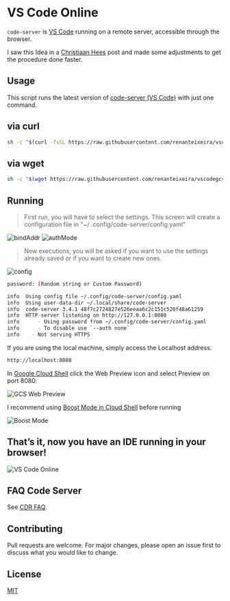 # VS Code Online

```code-server``` is [VS Code](https://github.com/Microsoft/vscode) running on a remote server, accessible through the browser.

I saw this Idea in a [Christiaan Hees](https://medium.com/google-cloud/how-to-run-visual-studio-code-in-google-cloud-shell-354d125d5748) post and made some adjustments to get the procedure done faster.

## Usage

This script runs the latest version of [code-server (VS Code)](https://github.com/cdr/code-server) with just one command.

## via curl
```bash
sh -c "$(curl -fsSL https://raw.githubusercontent.com/renanteixeira/vscodegcs/master/codeserver.sh)"
```

## via wget
```bash
sh -c "$(wget https://raw.githubusercontent.com/renanteixeira/vscodegcs/master/codeserver.sh -O -)"
```

## Running

> First run, you will have to select the settings.
This screen will create a configuration file in "~/ .config/code-server/config.yaml"

![bindAddr](https://user-images.githubusercontent.com/6026211/89003094-378bd780-d2d5-11ea-90c3-ac9e38efcc8a.png)
![authMode](https://user-images.githubusercontent.com/6026211/89003167-66a24900-d2d5-11ea-9615-425d6b93652d.png)

> New executions, you will be asked if you want to use the settings already saved or if you want to create new ones.

![config](https://user-images.githubusercontent.com/6026211/89003709-e381f280-d2d6-11ea-8e9a-570cc3b963c0.png)

```bash
password: (Random string or Custom Password)

info  Using config file ~/.config/code-server/config.yaml
info  Using user-data-dir ~/.local/share/code-server
info  code-server 3.4.1 48f7c2724827e526eeaa6c2c151c520f48a61259
info  HTTP server listening on http://127.0.0.1:8080
info      - Using password from ~/.config/code-server/config.yaml
info      - To disable use `--auth none`
info    - Not serving HTTPS
```

If you are using the local machine, simply access the Localhost address.

```bash
http://localhost:8080
```
In [Google Cloud Shell](https://cloud.google.com/shell/) click the Web Preview icon and select Preview on port 8080.

![GCS Web Preview](https://miro.medium.com/max/636/1*tcyI0xwhSF7Wn1upszdhDA.png)

I recommend using [Boost Mode in Cloud Shell](https://cloud.google.com/shell/docs/how-cloud-shell-works#boost_mode) before running

![Boost Mode](https://miro.medium.com/max/2574/1*D8J4okWRgFRnxo7MhbHGPg.png)

## That’s it, now you have an IDE running in your browser!
![VS Code Online](https://miro.medium.com/max/1996/1*BVCoNecwFAR7vcmaJ9a2gA.png)

## FAQ Code Server
See [CDR FAQ](https://github.com/cdr/code-server/blob/master/doc/guide.md).

## Contributing
Pull requests are welcome. For major changes, please open an issue first to discuss what you would like to change.

## License
[MIT](https://choosealicense.com/licenses/mit/)
